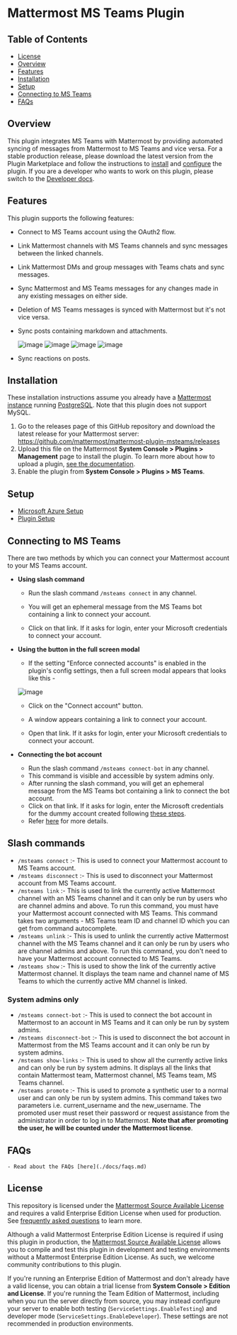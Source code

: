 # Mattermost MS Teams Plugin
## Table of Contents
- [License](#license)
- [Overview](#overview)
- [Features](#features)
- [Installation](#installation)
- [Setup](#setup)
- [Connecting to MS Teams](#connecting-to-ms-teams)
- [FAQs](#faqs)

## Overview

This plugin integrates MS Teams with Mattermost by providing automated syncing of messages from Mattermost to MS Teams and vice versa. For a stable production release, please download the latest version from the Plugin Marketplace and follow the instructions to [install](#installation) and [configure](#setup) the plugin. If you are a developer who wants to work on this plugin, please switch to the [Developer docs](./docs/developer_docs.md).

## Features

This plugin supports the following features:
- Connect to MS Teams account using the OAuth2 flow.

- Link Mattermost channels with MS Teams channels and sync messages between the linked channels.

- Link Mattermost DMs and group messages with Teams chats and sync messages.

- Sync Mattermost and MS Teams messages for any changes made in any existing messages on either side.

- Deletion of MS Teams messages is synced with Mattermost but it's not vice versa.

- Sync posts containing markdown and attachments.

    ![image](https://user-images.githubusercontent.com/77336594/226587339-050c35da-a0f1-47db-a15f-f8d5f59bf8cd.png)
    ![image](https://user-images.githubusercontent.com/77336594/226587366-2c4231bc-1aa2-42c4-b692-bd4441c71c34.png)
    ![image](https://user-images.githubusercontent.com/77336594/226588263-a7915e4d-d9ae-4294-9134-326628febdfc.png)
    ![image](https://user-images.githubusercontent.com/77336594/226588309-3202b78f-d87d-439c-967b-25ba8ed328c9.png)

- Sync reactions on posts.

## Installation

These installation instructions assume you already have a [Mattermost instance](https://mattermost.com/download/) running [PostgreSQL](https://www.postgresql.org/). Note that this plugin does not support MySQL.

1. Go to the releases page of this GitHub repository and download the latest release for your Mattermost server: https://github.com/mattermost/mattermost-plugin-msteams/releases
2. Upload this file on the Mattermost **System Console > Plugins > Management** page to install the plugin. To learn more about how to upload a plugin, [see the documentation](https://docs.mattermost.com/administration/plugins.html#plugin-uploads).
3. Enable the plugin from **System Console > Plugins > MS Teams**.

## Setup

- [Microsoft Azure Setup](./docs/azure_setup.md)
- [Plugin Setup](./docs/plugin_setup.md)

## Connecting to MS Teams

There are two methods by which you can connect your Mattermost account to your MS Teams account.

- **Using slash command**
    - Run the slash command `/msteams connect` in any channel.

    - You will get an ephemeral message from the MS Teams bot containing a link to connect your account.

    - Click on that link. If it asks for login, enter your Microsoft credentials to connect your account.

- **Using the button in the full screen modal**
    - If the setting "Enforce connected accounts" is enabled in the plugin's config settings, then a full screen modal appears that looks like this - 
    
    ![image](https://github.com/mattermost/mattermost-plugin-msteams/assets/100013900/ced5e65b-a52a-46f4-a7fa-dac6e2ff8440)

    - Click on the "Connect account" button.

    - A window appears containing a link to connect your account.

    - Open that link. If it asks for login, enter your Microsoft credentials to connect your account.

- **Connecting the bot account**
    - Run the slash command `/msteams connect-bot` in any channel.
    - This command is visible and accessible by system admins only.
    - After running the slash command, you will get an ephemeral message from the MS Teams bot containing a link to connect the bot account.
    - Click on that link. If it asks for login, enter the Microsoft credentials for the dummy account created following [these steps](./docs/azure_setup.md#step-2-create-a-user-account-to-act-as-a-bot).
    - Refer [here](./docs/azure_setup.md#step-2-create-a-user-account-to-act-as-a-bot) for more details.

## Slash commands

- `/msteams connect` :- This is used to connect your Mattermost account to MS Teams account.
- `/msteams disconnect` :- This is used to disconnect your Mattermost account from MS Teams account.
- `/msteams link` :- This is used to link the currently active Mattermost channel with an MS Teams channel and it can only be run by users who are channel admins and above. To run this command, you must have your Mattermost account connected with MS Teams. This command takes two arguments - MS Teams team ID and channel ID which you can get from command autocomplete.
- `/msteams unlink` :- This is used to unlink the currently active Mattermost channel with the MS Teams channel and it can only be run by users who are channel admins and above. To run this command, you don't need to have your Mattermost account connected to MS Teams.
- `/msteams show` :- This is used to show the link of the currently active Mattermost channel. It displays the team name and channel name of MS Teams to which the currently active MM channel is linked.

### System admins only
- `/msteams connect-bot` :- This is used to connect the bot account in Mattermost to an account in MS Teams and it can only be run by system admins.
- `/msteams disconnect-bot` :- This is used to disconnect the bot account in Mattermost from the MS Teams account and it can only be run by system admins.
- `/msteams show-links` :- This is used to show all the currently active links and can only be run by system admins. It displays all the links that contain Mattermost team, Mattermost channel, MS Teams team, MS Teams channel.
- `/msteams promote` :- This is used to promote a synthetic user to a normal user and can only be run by system admins. This command takes two parameters i.e. current_username and the new_username. The promoted user must reset their password or request assistance from the administrator in order to log in to Mattermost. **Note that after promoting the user, he will be counted under the Mattermost license**.

## FAQs
    - Read about the FAQs [here](./docs/faqs.md)
    
## License

This repository is licensed under the [Mattermost Source Available License](LICENSE) and requires a valid Enterprise Edition License when used for production. See [frequently asked questions](https://docs.mattermost.com/overview/faq.html#mattermost-source-available-license) to learn more.

Although a valid Mattermost Enterprise Edition License is required if using this plugin in production, the [Mattermost Source Available License](LICENSE) allows you to compile and test this plugin in development and testing environments without a Mattermost Enterprise Edition License. As such, we welcome community contributions to this plugin.

If you're running an Enterprise Edition of Mattermost and don't already have a valid license, you can obtain a trial license from **System Console > Edition and License**. If you're running the Team Edition of Mattermost, including when you run the server directly from source, you may instead configure your server to enable both testing (`ServiceSettings.EnableTesting`) and developer mode (`ServiceSettings.EnableDeveloper`). These settings are not recommended in production environments.
